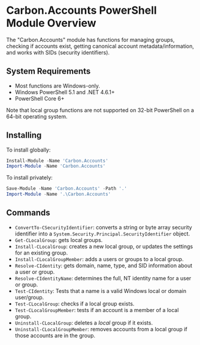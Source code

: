 <!--markdownlint-disable MD012 no-multiple-blanks-->

# Carbon.Accounts PowerShell Module Overview

The "Carbon.Accounts" module has functions for managing groups, checking if accounts exist, getting canonical account
metadata/information, and works with SIDs (security identifiers).


## System Requirements

* Most functions are Windows-only.
* Windows PowerShell 5.1 and .NET 4.6.1+
* PowerShell Core 6+

Note that local group functions are not supported on 32-bit PowerShell on a 64-bit operating system.


## Installing

To install globally:

```powershell
Install-Module -Name 'Carbon.Accounts'
Import-Module -Name 'Carbon.Accounts'
```

To install privately:

```powershell
Save-Module -Name 'Carbon.Accounts' -Path '.'
Import-Module -Name '.\Carbon.Accounts'
```


## Commands

* `ConvertTo-CSecurityIdentifier`: converts a string or byte array security identifier into a
  `System.Security.Principal.SecurityIdentifier` object.
* `Get-CLocalGroup`: gets local groups.
* `Install-CLocalGroup`: creates a new local group, or updates the settings for an existing group.
* `Install-CLocalGroupMember`: adds a users or groups to a local group.
* `Resolve-CIdentity`: gets domain, name, type, and SID information about a user or group.
* `Resolve-CIdentityName`: determines the full, NT identity name for a user or group.
* `Test-CIdentity`: Tests that a name is a valid Windows local or domain user/group.
* `Test-CLocalGroup`: checks if a local group exists.
* `Test-CLocalGroupMember`: tests if an account is a member of a local group.
* `Uninstall-CLocalGroup`: deletes a *local* group if it exists.
* `Uninstall-CLocalGroupMember`: removes accounts from a local group if those accounts are in the group.
